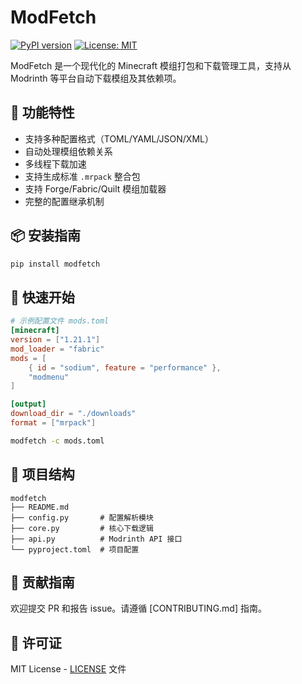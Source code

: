 # ModFetch

[![PyPI version](https://img.shields.io/pypi/v/modfetch)](https://pypi.org/project/modfetch)
[![License: MIT](https://img.shields.io/github/license/yourname/modfetch)](https://github.com/yourname/modfetch)

ModFetch 是一个现代化的 Minecraft 模组打包和下载管理工具，支持从 Modrinth 等平台自动下载模组及其依赖项。

## 🌟 功能特性
- 支持多种配置格式（TOML/YAML/JSON/XML）
- 自动处理模组依赖关系
- 多线程下载加速
- 支持生成标准 `.mrpack` 整合包
- 支持 Forge/Fabric/Quilt 模组加载器
- 完整的配置继承机制

## 📦 安装指南
```bash
pip install modfetch
```

## 🚀 快速开始
```toml
# 示例配置文件 mods.toml
[minecraft]
version = ["1.21.1"]
mod_loader = "fabric"
mods = [
    { id = "sodium", feature = "performance" },
    "modmenu"
]

[output]
download_dir = "./downloads"
format = ["mrpack"]
```

```bash
modfetch -c mods.toml
```

## 📁 项目结构
```
modfetch
├── README.md
├── config.py       # 配置解析模块
├── core.py         # 核心下载逻辑
├── api.py          # Modrinth API 接口
└── pyproject.toml  # 项目配置
```

## 🤝 贡献指南
欢迎提交 PR 和报告 issue。请遵循 [CONTRIBUTING.md] 指南。

## 📄 许可证
MIT License - [LICENSE](LICENSE) 文件